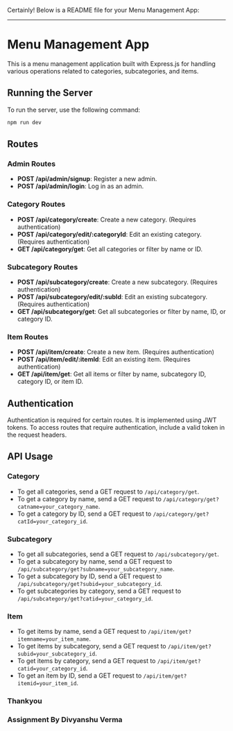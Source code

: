 Certainly! Below is a README file for your Menu Management App:

---

# Menu Management App

This is a menu management application built with Express.js for handling various operations related to categories, subcategories, and items.

## Running the Server

To run the server, use the following command:

```bash
npm run dev
```

## Routes

### Admin Routes

- **POST /api/admin/signup**: Register a new admin.
- **POST /api/admin/login**: Log in as an admin.

### Category Routes

- **POST /api/category/create**: Create a new category. (Requires authentication)
- **POST /api/category/edit/:categoryId**: Edit an existing category. (Requires authentication)
- **GET /api/category/get**: Get all categories or filter by name or ID.

### Subcategory Routes

- **POST /api/subcategory/create**: Create a new subcategory. (Requires authentication)
- **POST /api/subcategory/edit/:subId**: Edit an existing subcategory. (Requires authentication)
- **GET /api/subcategory/get**: Get all subcategories or filter by name, ID, or category ID.

### Item Routes

- **POST /api/item/create**: Create a new item. (Requires authentication)
- **POST /api/item/edit/:itemId**: Edit an existing item. (Requires authentication)
- **GET /api/item/get**: Get all items or filter by name, subcategory ID, category ID, or item ID.

## Authentication

Authentication is required for certain routes. It is implemented using JWT tokens. To access routes that require authentication, include a valid token in the request headers.

## API Usage

### Category

- To get all categories, send a GET request to `/api/category/get`.
- To get a category by name, send a GET request to `/api/category/get?catname=your_category_name`.
- To get a category by ID, send a GET request to `/api/category/get?catId=your_category_id`.

### Subcategory

- To get all subcategories, send a GET request to `/api/subcategory/get`.
- To get a subcategory by name, send a GET request to `/api/subcategory/get?subname=your_subcategory_name`.
- To get a subcategory by ID, send a GET request to `/api/subcategory/get?subid=your_subcategory_id`.
- To get subcategories by category, send a GET request to `/api/subcategory/get?catid=your_category_id`.

### Item

- To get items by name, send a GET request to `/api/item/get?itemname=your_item_name`.
- To get items by subcategory, send a GET request to `/api/item/get?subid=your_subcategory_id`.
- To get items by category, send a GET request to `/api/item/get?catid=your_category_id`.
- To get an item by ID, send a GET request to `/api/item/get?itemid=your_item_id`.


### Thankyou 
### Assignment By Divyanshu Verma
